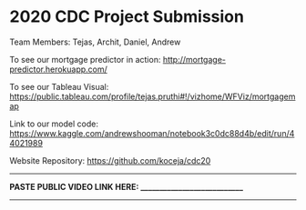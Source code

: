 # 2020 CDC Project Submission

Team Members: Tejas, Archit, Daniel, Andrew

To see our mortgage predictor in action: http://mortgage-predictor.herokuapp.com/

To see our Tableau Visual: https://public.tableau.com/profile/tejas.pruthi#!/vizhome/WFViz/mortgagemap

Link to our model code: https://www.kaggle.com/andrewshooman/notebook3c0dc88d4b/edit/run/44021989

Website Repository: https://github.com/koceja/cdc20

---

**PASTE PUBLIC VIDEO LINK HERE: ___________________________**

---

 
